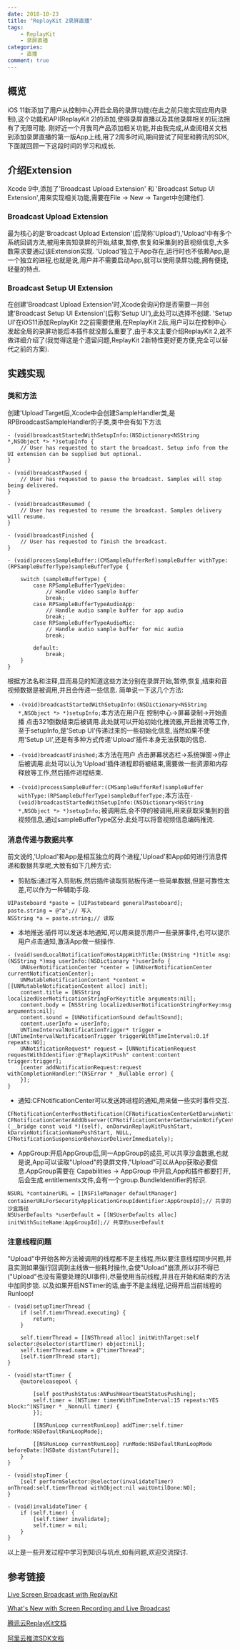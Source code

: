 ```yaml
---
date: 2018-10-23
title: "ReplayKit 2录屏直播"
tags:
    - ReplayKit
    - 录屏直播
categories:
    - 直播
comment: true
---
```

## 概览
iOS 11新添加了用户从控制中心开启全局的录屏功能(在此之前只能实现应用内录制),这个功能和API(ReplayKit 2)的添加,使得录屏直播以及其他录屏相关的玩法拥有了无限可能.
刚好近一个月我司产品添加相关功能,并由我完成,从查阅相关文档到添加录屏直播的第一版App上线,用了2周多时间,期间尝试了阿里和腾讯的SDK,下面就回顾一下这段时间的学习和成长.

## 介绍Extension
Xcode 9中,添加了'Broadcast Upload Extension' 和 'Broadcast Setup UI Extension',用来实现相关功能,需要在File -> New -> Target中创建他们.
### Broadcast Upload Extension
最为核心的是'Broadcast Upload Extension'(后简称'Upload'),'Upload'中有多个系统回调方法,被用来告知录屏的开始,结束,暂停,恢复和采集到的音视频信息,大多数需求要通过该Extension实现.
'Upload'独立于App存在,运行时也不依赖App,是一个独立的进程,也就是说,用户并不需要启动App,就可以使用录屏功能,拥有便捷,轻量的特点.
### Broadcast Setup UI Extension
在创建'Broadcast Upload Extension'时,Xcode会询问你是否需要一并创建'Broadcast Setup UI Extension'(后称'Setup UI'),此处可以选择不创建.
'Setup UI'在iOS11添加ReplayKit 2之前需要使用,在ReplayKit 2后,用户可以在控制中心发起全局的录屏功能后本插件就没那么重要了,由于本文主要介绍ReplayKit 2,故不做详细介绍了(我觉得这是个遗留问题,ReplayKit 2新特性更好更方便,完全可以替代之前的方案).

## 实践实现
### 类和方法
创建'Upload'Target后,Xcode中会创建SampleHandler类,是RPBroadcastSampleHandler的子类,类中会有如下方法

```
- (void)broadcastStartedWithSetupInfo:(NSDictionary<NSString *,NSObject *> *)setupInfo {
    // User has requested to start the broadcast. Setup info from the UI extension can be supplied but optional.
}

- (void)broadcastPaused {
    // User has requested to pause the broadcast. Samples will stop being delivered.
}

- (void)broadcastResumed {
    // User has requested to resume the broadcast. Samples delivery will resume.
}

- (void)broadcastFinished {
    // User has requested to finish the broadcast.
}

- (void)processSampleBuffer:(CMSampleBufferRef)sampleBuffer withType:(RPSampleBufferType)sampleBufferType {
    
    switch (sampleBufferType) {
        case RPSampleBufferTypeVideo:
            // Handle video sample buffer
            break;
        case RPSampleBufferTypeAudioApp:
            // Handle audio sample buffer for app audio
            break;
        case RPSampleBufferTypeAudioMic:
            // Handle audio sample buffer for mic audio
            break;
            
        default:
            break;
    }
}

```
根据方法名和注释,显而易见的知道这些方法分别在录屏开始,暂停,恢复,结束和音视频数据是被调用,并且会传递一些信息.
简单说一下这几个方法:

* `-(void)broadcastStartedWithSetupInfo:(NSDictionary<NSString *,NSObject *> *)setupInfo;`本方法在用户在 控制中心->屏幕录制->开始直播 点击321倒数结束后被调用.此处就可以开始初始化推流器,开启推流等工作,至于setupInfo,是'Setup UI'传递过来的一些初始化信息,当然如果不使用'Setup UI',还是有多种方式传递'Upload'插件本身无法获取的信息.
    
*  `-(void)broadcastFinished;`本方法在用户 点击屏幕状态栏->系统弹窗->停止 后被调用.此处可以认为'Upload'插件进程即将被结束,需要做一些资源和内存释放等工作,然后插件进程结束.
    
* `-(void)processSampleBuffer:(CMSampleBufferRef)sampleBuffer withType:(RPSampleBufferType)sampleBufferType;`本方法在`-(void)broadcastStartedWithSetupInfo:(NSDictionary<NSString *,NSObject *> *)setupInfo;`被调用后,会不停的被调用,用来获取采集到的音视频信息,通过sampleBufferType区分.此处可以将音视频信息编码推流.

### 消息传递与数据共享
前文说的,'Upload'和App是相互独立的两个进程,'Upload'和App如何进行消息传递和数据共享呢,大致有如下几种方式:

* 剪贴版:通过写入剪贴板,然后插件读取剪贴板传递一些简单数据,但是可靠性太差,可以作为一种辅助手段.

```
UIPasteboard *paste = [UIPasteboard generalPasteboard];
paste.string = @"a";// 写入
NSString *a = paste.string;// 读取
```

* 本地推送:插件可以发送本地通知,可以用来提示用户一些录屏事件,也可以提示用户点击通知,激活App做一些操作.

```
- (void)sendLocalNotificationToHostAppWithTitle:(NSString *)title msg:(NSString *)msg userInfo:(NSDictionary *)userInfo {
    UNUserNotificationCenter *center = [UNUserNotificationCenter currentNotificationCenter];
    UNMutableNotificationContent *content = [[UNMutableNotificationContent alloc] init];
    content.title = [NSString localizedUserNotificationStringForKey:title arguments:nil];
    content.body = [NSString localizedUserNotificationStringForKey:msg  arguments:nil];
    content.sound = [UNNotificationSound defaultSound];
    content.userInfo = userInfo;
    UNTimeIntervalNotificationTrigger* trigger = [UNTimeIntervalNotificationTrigger triggerWithTimeInterval:0.1f repeats:NO];
    UNNotificationRequest* request = [UNNotificationRequest requestWithIdentifier:@"ReplayKitPush" content:content trigger:trigger];   
    [center addNotificationRequest:request withCompletionHandler:^(NSError * _Nullable error) { 
    }];
}
```
* 通知:CFNotificationCenter可以发送跨进程的通知,用来做一些实时事件交互.

```
CFNotificationCenterPostNotification(CFNotificationCenterGetDarwinNotifyCenter(),kDarvinNotificationNamePushStart,NULL,nil,YES);
CFNotificationCenterAddObserver(CFNotificationCenterGetDarwinNotifyCenter(), (__bridge const void *)(self), onDarwinReplayKitPushStart, kDarvinNotificationNamePushStart, NULL, CFNotificationSuspensionBehaviorDeliverImmediately);
```
* AppGroup:开启AppGroup后,同一AppGroup的成员,可以共享沙盒数据,也就是说,App可以读取"Upload"的录屏文件,"Upload"可以从App获取必要信息.AppGroup需要在 Capabilities -> AppGroup 中开启,App和插件都要打开,后会生成.entitlements文件,会有一个group.BundleIdentifier的标识.

```
NSURL *containerURL = [[NSFileManager defaultManager] containerURLForSecurityApplicationGroupIdentifier:AppGroupId];// 共享的沙盒路径
NSUserDefaults *userDefault = [[NSUserDefaults alloc] initWithSuiteName:AppGroupId];// 共享的userDefault
```

### 注意线程问题
"Upload"中开始各种方法被调用的线程都不是主线程,所以要注意线程同步问题,并且实测如果强行回调到主线做一些耗时操作,会使"Upload"崩溃,所以非不得已("Upload"也没有需要处理的UI事件),尽量使用当前线程,并且在开始和结束的方法中加同步锁.
以及如果开启NSTimer的话,由于不是主线程,记得开启当前线程的Runloop!
```
- (void)setupTimerThread {
    if (self.tiemrThread.executing) {
        return;
    }
    
    self.tiemrThread = [[NSThread alloc] initWithTarget:self selector:@selector(startTimer) object:nil];
    self.tiemrThread.name = @"timerThread";
    [self.tiemrThread start];
}

- (void)startTimer {
    @autoreleasepool {

        [self postPushStatus:ANPushHeartbeatStatusPushing];
        self.timer = [NSTimer timerWithTimeInterval:15 repeats:YES block:^(NSTimer * _Nonnull timer) {
        }];
    
        [[NSRunLoop currentRunLoop] addTimer:self.timer forMode:NSDefaultRunLoopMode];

        [[NSRunLoop currentRunLoop] runMode:NSDefaultRunLoopMode beforeDate:[NSDate distantFuture]];
    }
}

- (void)stopTimer {
    [self performSelector:@selector(invalidateTimer) onThread:self.tiemrThread withObject:nil waitUntilDone:NO];
}

- (void)invalidateTimer {
    if (self.timer) {
        [self.timer invalidate];
        self.timer = nil;
    }
}
```

以上是一些开发过程中学习到知识与坑点,如有问题,欢迎交流探讨.
## 参考链接
[Live Screen Broadcast with ReplayKit](https://developer.apple.com/videos/play/wwdc2018/601/)

[What's New with Screen Recording and Live Broadcast](https://developer.apple.com/videos/play/wwdc2017/606)

[腾讯云ReplayKit文档](https://cloud.tencent.com/document/product/454/7883)

[阿里云推流SDK文档](https://help.aliyun.com/document_detail/45263.html?spm=a2c4g.11186623.6.808.1b50592cSXAs1a)
